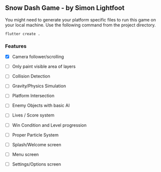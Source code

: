 ## Snow Dash Game - by Simon Lightfoot

You might need to generate your platform specific files to run
this game on your local machine. Use the following command
from the project directory.

`flutter create .`


### Features

- [x] Camera follower/scrolling
- [ ] Only paint visible area of layers
- [ ] Collision Detection
- [ ] Gravity/Physics Simulation
- [ ] Platform Intersection
- [ ] Enemy Objects with basic AI
- [ ] Lives / Score system
- [ ] Win Condition and Level progression
- [ ] Proper Particle System
- [ ] Splash/Welcome screen
- [ ] Menu screen
- [ ] Settings/Options screen

